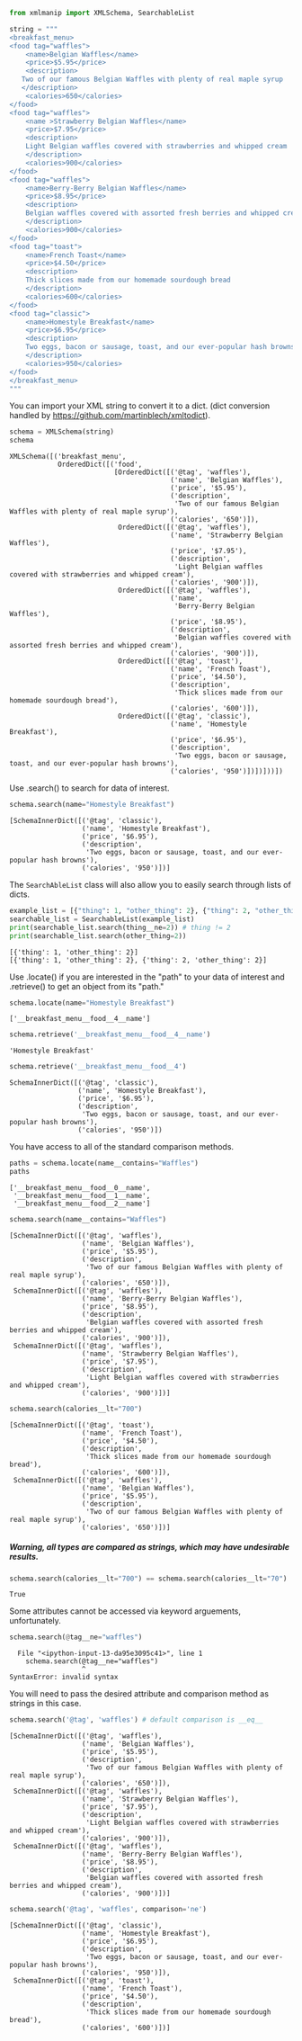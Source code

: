 

```python
from xmlmanip import XMLSchema, SearchableList
```


```python
string = """
<breakfast_menu>
<food tag="waffles">
    <name>Belgian Waffles</name>
    <price>$5.95</price>
    <description>
   Two of our famous Belgian Waffles with plenty of real maple syrup
   </description>
    <calories>650</calories>
</food>
<food tag="waffles">
    <name >Strawberry Belgian Waffles</name>
    <price>$7.95</price>
    <description>
    Light Belgian waffles covered with strawberries and whipped cream
    </description>
    <calories>900</calories>
</food>
<food tag="waffles">
    <name>Berry-Berry Belgian Waffles</name>
    <price>$8.95</price>
    <description>
    Belgian waffles covered with assorted fresh berries and whipped cream
    </description>
    <calories>900</calories>
</food>
<food tag="toast">
    <name>French Toast</name>
    <price>$4.50</price>
    <description>
    Thick slices made from our homemade sourdough bread
    </description>
    <calories>600</calories>
</food>
<food tag="classic">
    <name>Homestyle Breakfast</name>
    <price>$6.95</price>
    <description>
    Two eggs, bacon or sausage, toast, and our ever-popular hash browns
    </description>
    <calories>950</calories>
</food>
</breakfast_menu>
"""
```

You can import your XML string to convert it to a dict. (dict conversion handled by https://github.com/martinblech/xmltodict).


```python
schema = XMLSchema(string)
schema
```




    XMLSchema([('breakfast_menu',
                OrderedDict([('food',
                              [OrderedDict([('@tag', 'waffles'),
                                            ('name', 'Belgian Waffles'),
                                            ('price', '$5.95'),
                                            ('description',
                                             'Two of our famous Belgian Waffles with plenty of real maple syrup'),
                                            ('calories', '650')]),
                               OrderedDict([('@tag', 'waffles'),
                                            ('name', 'Strawberry Belgian Waffles'),
                                            ('price', '$7.95'),
                                            ('description',
                                             'Light Belgian waffles covered with strawberries and whipped cream'),
                                            ('calories', '900')]),
                               OrderedDict([('@tag', 'waffles'),
                                            ('name',
                                             'Berry-Berry Belgian Waffles'),
                                            ('price', '$8.95'),
                                            ('description',
                                             'Belgian waffles covered with assorted fresh berries and whipped cream'),
                                            ('calories', '900')]),
                               OrderedDict([('@tag', 'toast'),
                                            ('name', 'French Toast'),
                                            ('price', '$4.50'),
                                            ('description',
                                             'Thick slices made from our homemade sourdough bread'),
                                            ('calories', '600')]),
                               OrderedDict([('@tag', 'classic'),
                                            ('name', 'Homestyle Breakfast'),
                                            ('price', '$6.95'),
                                            ('description',
                                             'Two eggs, bacon or sausage, toast, and our ever-popular hash browns'),
                                            ('calories', '950')])])]))])



Use .search() to search for data of interest.


```python
schema.search(name="Homestyle Breakfast")
```




    [SchemaInnerDict([('@tag', 'classic'),
                      ('name', 'Homestyle Breakfast'),
                      ('price', '$6.95'),
                      ('description',
                       'Two eggs, bacon or sausage, toast, and our ever-popular hash browns'),
                      ('calories', '950')])]



The `SearchAbleList` class will also allow you to easily search through lists of dicts.


```python
example_list = [{"thing": 1, "other_thing": 2}, {"thing": 2, "other_thing": 2}]
searchable_list = SearchableList(example_list)
print(searchable_list.search(thing__ne=2)) # thing != 2
print(searchable_list.search(other_thing=2))
```

    [{'thing': 1, 'other_thing': 2}]
    [{'thing': 1, 'other_thing': 2}, {'thing': 2, 'other_thing': 2}]


Use .locate() if you are interested in the "path" to your data of interest and .retrieve() to get an object from its "path."


```python
schema.locate(name="Homestyle Breakfast")
```




    ['__breakfast_menu__food__4__name']




```python
schema.retrieve('__breakfast_menu__food__4__name')
```




    'Homestyle Breakfast'




```python
schema.retrieve('__breakfast_menu__food__4')
```




    SchemaInnerDict([('@tag', 'classic'),
                     ('name', 'Homestyle Breakfast'),
                     ('price', '$6.95'),
                     ('description',
                      'Two eggs, bacon or sausage, toast, and our ever-popular hash browns'),
                     ('calories', '950')])



You have access to all of the standard comparison methods.


```python
paths = schema.locate(name__contains="Waffles")
paths
```




    ['__breakfast_menu__food__0__name',
     '__breakfast_menu__food__1__name',
     '__breakfast_menu__food__2__name']




```python
schema.search(name__contains="Waffles")
```




    [SchemaInnerDict([('@tag', 'waffles'),
                      ('name', 'Belgian Waffles'),
                      ('price', '$5.95'),
                      ('description',
                       'Two of our famous Belgian Waffles with plenty of real maple syrup'),
                      ('calories', '650')]),
     SchemaInnerDict([('@tag', 'waffles'),
                      ('name', 'Berry-Berry Belgian Waffles'),
                      ('price', '$8.95'),
                      ('description',
                       'Belgian waffles covered with assorted fresh berries and whipped cream'),
                      ('calories', '900')]),
     SchemaInnerDict([('@tag', 'waffles'),
                      ('name', 'Strawberry Belgian Waffles'),
                      ('price', '$7.95'),
                      ('description',
                       'Light Belgian waffles covered with strawberries and whipped cream'),
                      ('calories', '900')])]




```python
schema.search(calories__lt="700")
```




    [SchemaInnerDict([('@tag', 'toast'),
                      ('name', 'French Toast'),
                      ('price', '$4.50'),
                      ('description',
                       'Thick slices made from our homemade sourdough bread'),
                      ('calories', '600')]),
     SchemaInnerDict([('@tag', 'waffles'),
                      ('name', 'Belgian Waffles'),
                      ('price', '$5.95'),
                      ('description',
                       'Two of our famous Belgian Waffles with plenty of real maple syrup'),
                      ('calories', '650')])]



##### Warning, all types are compared as strings, which may have undesirable results. 


```python
schema.search(calories__lt="700") == schema.search(calories__lt="70") 
```




    True



Some attributes cannot be accessed via keyword arguements, unfortunately.


```python
schema.search(@tag__ne="waffles")
```


      File "<ipython-input-13-da95e3095c41>", line 1
        schema.search(@tag__ne="waffles")
                      ^
    SyntaxError: invalid syntax



You will need to pass the desired attribute and comparison method as strings in this case.


```python
schema.search('@tag', 'waffles') # default comparison is __eq__
```




    [SchemaInnerDict([('@tag', 'waffles'),
                      ('name', 'Belgian Waffles'),
                      ('price', '$5.95'),
                      ('description',
                       'Two of our famous Belgian Waffles with plenty of real maple syrup'),
                      ('calories', '650')]),
     SchemaInnerDict([('@tag', 'waffles'),
                      ('name', 'Strawberry Belgian Waffles'),
                      ('price', '$7.95'),
                      ('description',
                       'Light Belgian waffles covered with strawberries and whipped cream'),
                      ('calories', '900')]),
     SchemaInnerDict([('@tag', 'waffles'),
                      ('name', 'Berry-Berry Belgian Waffles'),
                      ('price', '$8.95'),
                      ('description',
                       'Belgian waffles covered with assorted fresh berries and whipped cream'),
                      ('calories', '900')])]




```python
schema.search('@tag', 'waffles', comparison='ne')
```




    [SchemaInnerDict([('@tag', 'classic'),
                      ('name', 'Homestyle Breakfast'),
                      ('price', '$6.95'),
                      ('description',
                       'Two eggs, bacon or sausage, toast, and our ever-popular hash browns'),
                      ('calories', '950')]),
     SchemaInnerDict([('@tag', 'toast'),
                      ('name', 'French Toast'),
                      ('price', '$4.50'),
                      ('description',
                       'Thick slices made from our homemade sourdough bread'),
                      ('calories', '600')])]




```python

```
